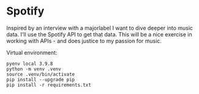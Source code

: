 # Spotify

Inspired by an interview with a majorlabel I want to dive deeper into music data. I'll use the Spotify API to get that data. This will be a nice exercise in working with APIs - and does justice to my passion for music.

Virtual environment:

```
pyenv local 3.9.8
python -m venv .venv
source .venv/bin/activate
pip install --upgrade pip
pip install -r requirements.txt
```
